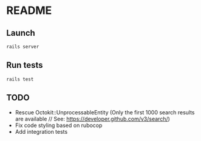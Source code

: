 # README

## Launch
```
rails server
```

## Run tests
```
rails test
```

## TODO

- Rescue Octokit::UnprocessableEntity (Only the first 1000 search results are available // See: https://developer.github.com/v3/search/)
- Fix code styling based on rubocop
- Add integration tests